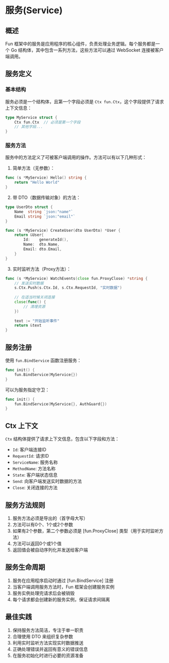 # 服务(Service)

## 概述

Fun 框架中的服务是应用程序的核心组件，负责处理业务逻辑。每个服务都是一个 Go 结构体，其中包含一系列方法，这些方法可以通过 WebSocket 连接被客户端调用。

## 服务定义

### 基本结构

服务必须是一个结构体，且第一个字段必须是 `Ctx fun.Ctx`，这个字段提供了请求上下文信息：

```go
type MyService struct {
    Ctx fun.Ctx  // 必须是第一个字段
    // 其他字段...
}
```


### 服务方法

服务中的方法定义了可被客户端调用的操作。方法可以有以下几种形式：

1. 简单方法（无参数）：
```go
func (s *MyService) Hello() string {
    return "Hello World"
}
```



2. 带 DTO（数据传输对象）的方法：
```go
type UserDto struct {
    Name  string `json:"name"`
    Email string `json:"email"`
}

func (s *MyService) CreateUser(dto UserDto) *User {
    return &User{
        Id:    generateId(),
        Name:  dto.Name,
        Email: dto.Email,
    }
}
```


3. 实时监听方法（Proxy方法）：
```go
func (s *MyService) WatchEvents(close fun.ProxyClose) *string {
    // 发送实时数据
    s.Ctx.Push(s.Ctx.Id, s.Ctx.RequestId, "实时数据")
        
    // 在适当时候关闭连接
    close(func() {
        // 清理资源
    })
    
    text := "开始监听事件"
    return &text
}
```


## 服务注册

使用 `fun.BindService` 函数注册服务：

```go
func init() {
    fun.BindService(MyService{})
}
```


可以为服务指定守卫：

```go
func init() {
    fun.BindService(MyService{}, AuthGuard{})
}
```


## Ctx 上下文

`Ctx` 结构体提供了请求上下文信息，包含以下字段和方法：

- `Id`: 客户端连接ID
- `RequestId`: 请求ID
- `ServiceName`: 服务名称
- `MethodName`: 方法名称
- `State`: 客户端状态信息
- `Send`: 向客户端发送实时数据的方法
- `Close`: 关闭连接的方法


## 服务方法规则

1. 服务方法必须是导出的（首字母大写）
2. 方法可以有0个、1个或2个参数
3. 如果有2个参数，第二个参数必须是 [fun.ProxyClose] 类型（用于实时监听方法）
4. 方法可以返回0个或1个值
5. 返回值会被自动序列化并发送给客户端

## 服务生命周期

1. 服务在应用程序启动时通过 [fun.BindService] 注册
2. 当客户端调用服务方法时，Fun 框架会创建服务实例
3. 服务实例处理完请求后会被销毁
4. 每个请求都会创建新的服务实例，保证请求间隔离

## 最佳实践

1. 保持服务方法简洁，专注于单一职责
2. 合理使用 DTO 来组织复杂参数
3. 利用实时监听方法实现实时数据推送
4. 正确处理错误并返回有意义的错误信息
5. 在服务初始化时进行必要的资源准备
